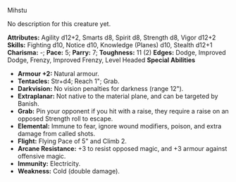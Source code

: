 Mihstu

No description for this creature yet.

**Attributes:** Agility d12+2, Smarts d8, Spirit d8, Strength d8, Vigor
d12+2
**Skills:** Fighting d10, Notice d10, Knowledge (Planes) d10, Stealth
d12+1
**Charisma:** -; **Pace:** 5; **Parry:** 7; **Toughness:** 11 (2)
**Edges:** Dodge, Improved Dodge, Frenzy, Improved Frenzy, Level Headed
**Special Abilities**
- **Armour +2:** Natural armour.
- **Tentacles:** Str+d4; Reach 1"; Grab.
- **Darkvision:** No vision penalties for darkness (range 12").
- **Extraplanar:** Not native to the material plane, and can be targeted
by Banish.
- **Grab:** Pin your opponent if you hit with a raise, they require a
raise on an opposed Strength roll to escape.
- **Elemental:** Immune to fear, ignore wound modifiers, poison, and
extra damage from called shots.
- **Flight:** Flying Pace of 5" and Climb 2.
- **Arcane Resistance:** +3 to resist opposed magic, and +3 armour
against offensive magic.
- **Immunity:** Electricity.
- **Weakness:** Cold (double damage).

